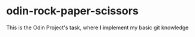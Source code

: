 # odin-rock-paper-scissors
This is the Odin Project's task, where I implement my basic git knowledge
